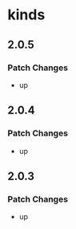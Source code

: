 # kinds

## 2.0.5

### Patch Changes

- up

## 2.0.4

### Patch Changes

- up

## 2.0.3

### Patch Changes

- up
